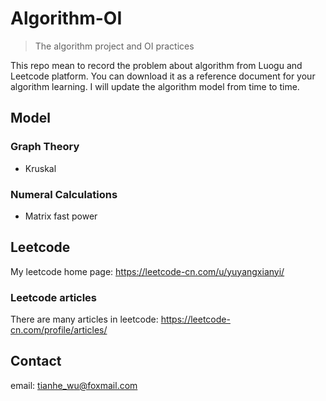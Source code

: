 # Algorithm-OI
> The algorithm project and OI practices

This repo mean to record the problem about algorithm from Luogu and Leetcode platform.
You can download it as a reference document for your algorithm learning.
I will update the algorithm model from time to time.

## Model
### Graph Theory
- Kruskal

### Numeral Calculations
- Matrix fast power

## Leetcode
My leetcode home page: https://leetcode-cn.com/u/yuyangxianyi/

### Leetcode articles
There are many articles in leetcode: https://leetcode-cn.com/profile/articles/

## Contact
email: tianhe_wu@foxmail.com
